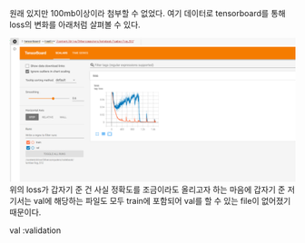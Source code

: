 원래 있지만 100mb이상이라 첨부할 수 없었다.
여기 데이터로 tensorboard를 통해 loss의 변화를 아래처럼 살펴볼 수 있다.

<img src="./loss(MutiLabeSoftMarginLoss).PNG"/>
위의 loss가 갑자기 준 건 사실 정확도를 조금이라도 올리고자 하는 마음에 갑자기 준 저기서는 
val에 해당하는 파일도 모두 train에 포함되어 val를 할 수 있는 file이 없어졌기 때문이다.

val :validation
